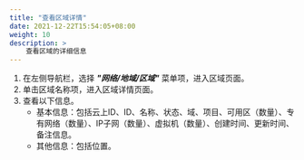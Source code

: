 ```yaml
---
title: "查看区域详情"
date: 2021-12-22T15:54:05+08:00
weight: 10
description: >
    查看区域的详细信息
---
```



1. 在左侧导航栏，选择 **_"网络/地域/区域"_** 菜单项，进入区域页面。
2. 单击区域名称项，进入区域详情页面。
2. 查看以下信息。
    - 基本信息：包括云上ID、ID、名称、状态、域、项目、可用区（数量）、专有网络（数量）、IP子网（数量）、虚拟机（数量）、创建时间、更新时间、备注信息。
    - 其他信息：包括位置。
